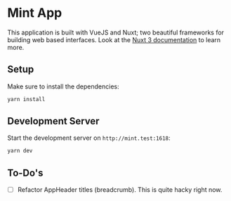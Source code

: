 # Mint App

This application is built with VueJS and Nuxt; two beautiful frameworks for building web based interfaces. Look at the [Nuxt 3 documentation](https://nuxt.com/docs/getting-started/introduction) to learn more.

## Setup

Make sure to install the dependencies:

```bash
yarn install
```

## Development Server

Start the development server on `http://mint.test:1618`:

```bash
yarn dev
```

## To-Do's

- [ ] Refactor AppHeader titles (breadcrumb). This is quite hacky right now.

